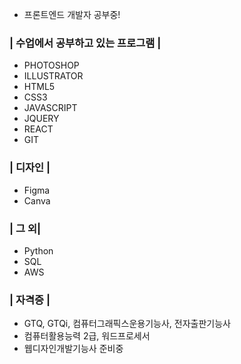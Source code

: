* 프론트엔드 개발자 공부중!

### | 수업에서 공부하고 있는 프로그램 |
* PHOTOSHOP
* ILLUSTRATOR
* HTML5
* CSS3
* JAVASCRIPT
* JQUERY
* REACT
* GIT

### | 디자인 |
* Figma
* Canva

### | 그 외|
* Python
* SQL
* AWS

### | 자격증 |
* GTQ, GTQi, 컴퓨터그래픽스운용기능사, 전자출판기능사
* 컴퓨터활용능력 2급, 워드프로세서
* 웹디자인개발기능사 준비중
